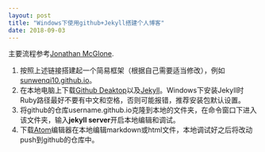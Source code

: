 ```yaml
---
layout: post
title: "Windows下使用github+Jekyll搭建个人博客"
date: 2018-09-03
---
```


主要流程参考[Jonathan McGlone](http://jmcglone.com/guides/github-pages/).
1. 按照上述链接搭建起一个简易框架（根据自己需要适当修改），例如[sunwenqi10.github.io](https://github.com/sunwenqi10/sunwenqi10.github.io)。
2. 在本地电脑上下载[Github Deaktop](https://desktop.github.com/)以及[Jekyll](https://jekyllrb.com/docs/installation/)。Windows下安装Jekyll时Ruby路径最好不要有中文和空格，否则可能报错，推荐安装包默认设置。
3. 将github的仓库username.github.io克隆到本地的文件夹，在命令窗口下进入该文件夹，输入**jekyll server**开启本地编辑和调试。
4. 下载[Atom](https://atom.io/)编辑器在本地编辑markdown或html文件，本地调试好之后将改动push到github的仓库中。
